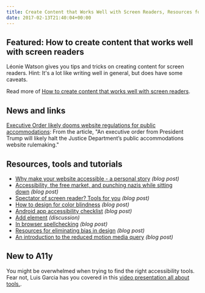 ```yaml
---
title: Create Content that Works Well with Screen Readers, Resources for Eliminating Bias in Design, The <h> Element and More
date: 2017-02-13T21:40:04+00:00
---
```


## Featured: How to create content that works well with screen readers

Léonie Watson gives you tips and tricks on creating content for screen readers. Hint: It's a lot like writing well in general, but does have some caveats.

Read more of [How to create content that works well with screen readers](https://accessibility.blog.gov.uk/2017/02/08/advice-for-creating-content-that-works-well-with-screen-readers/).

## News and links


[Executive Order likely dooms website regulations for public accommodations](http://www.adatitleiii.com/2017/02/executive-order-likely-dooms-website-regulations-for-public-accommodations/): From the article, "An executive order from President Trump will likely halt the Justice Department’s public accommodations website rulemaking."

## Resources, tools and tutorials

* [Why make your website accessible - a personal story](http://www.interactiveaccessibility.com/blog/why-make-your-website-accessible-personal-story) _(blog post)_
* [Accessibility, the free market, and punching nazis while sitting down](http://www.heydonworks.com/article/accessibility-the-free-market-and-punching-nazis-while-sitting-down/) _(blog post)_
* [Spectator of screen reader? Tools for you](http://www.maxability.co.in/2017/02/spectator-of-screen-reader-tools-for-you/) _(blog post)_
* [How to design for color blindness](https://medium.theuxblog.com/how-to-design-for-color-blindness-a6f083b08e12) _(blog post)_
* [Android app accessibility checklist](https://www.sitepoint.com/android-app-accessibility-checklist/) _(blog post)_
* [Add <h> element](https://github.com/w3c/html/issues/774) _(discussion)_
* [In browser spellchecking](https://www.paciellogroup.com/blog/2017/02/in-browser-spellchecking/) _(blog post)_
* [Resources for eliminating bias in design](http://www.uxbooth.com/articles/resources-for-eliminating-bias-in-design/) _(blog post)_
* [An introduction to the reduced motion media query](https://css-tricks.com/introduction-reduced-motion-media-query/) _(blog post)_

## New to A11y

You might be overwhelmed when trying to find the right accessibility tools. Fear not, Luis Garcia has you covered in this [video presentation all about tools.](https://www.youtube.com/watch?v=OoF8BUww3A8).